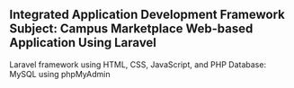 ## Integrated Application Development Framework Subject: Campus Marketplace Web-based Application Using Laravel

Laravel framework using HTML, CSS, JavaScript, and PHP
Database: MySQL using phpMyAdmin
